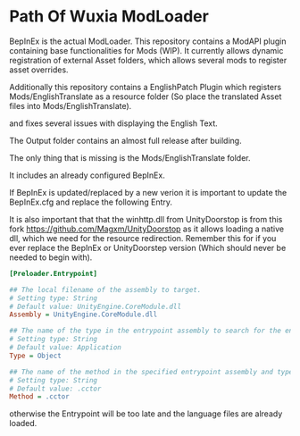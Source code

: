 # Path Of Wuxia ModLoader
BepInEx is the actual ModLoader.
This repository contains a ModAPI plugin containing base functionalities for Mods (WIP).
It currently allows dynamic registration of external Asset folders, which allows several mods to register asset overrides.

Additionally this repository contains a EnglishPatch Plugin which registers Mods/EnglishTranslate as a resource folder (So place the translated Asset files into Mods/EnglishTranslate).

and fixes several issues with displaying the English Text.

The Output folder contains an almost full release after building.

The only thing that is missing is the Mods/EnglishTranslate folder.


It includes an already configured BepInEx.

If BepInEx is updated/replaced by a new verion it is important to update the BepInEx.cfg and replace the following Entry.

It is also important that that the winhttp.dll from UnityDoorstop is from this fork https://github.com/Magxm/UnityDoorstop as it allows loading a native dll, which we need for the resource redirection.
Remember this for if you ever replace the BepInEx or UnityDoorstep version (Which should never be needed to begin with).

```ini
[Preloader.Entrypoint]

## The local filename of the assembly to target.
# Setting type: String
# Default value: UnityEngine.CoreModule.dll
Assembly = UnityEngine.CoreModule.dll

## The name of the type in the entrypoint assembly to search for the entrypoint method.
# Setting type: String
# Default value: Application
Type = Object

## The name of the method in the specified entrypoint assembly and type to hook and load Chainloader from.
# Setting type: String
# Default value: .cctor
Method = .cctor
```

otherwise the Entrypoint will be too late and the language files are already loaded.

